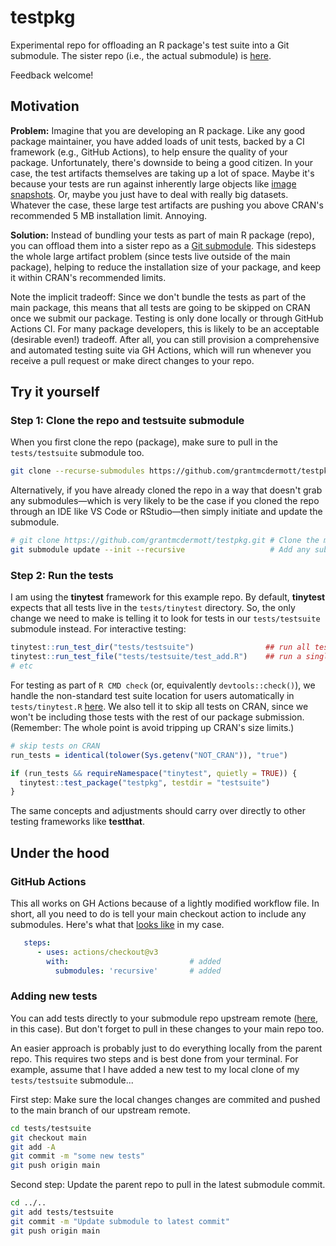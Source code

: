 # testpkg

Experimental repo for offloading an R package's test suite into a Git submodule.
The sister repo (i.e., the actual submodule) is
[here](https://github.com/grantmcdermott/testpkg-testsuite).

Feedback welcome!

## Motivation

**Problem:** Imagine that you are developing an R package. Like any good package
maintainer, you have added loads of unit tests, backed by a CI framework (e.g.,
GitHub Actions), to help ensure the quality of your package. Unfortunately,
there's downside to being a good citizen. In your case, the test artifacts
themselves are taking up a lot of space. Maybe it's because your tests are run
against inherently large objects like [image
snapshots](https://github.com/vincentarelbundock/tinysnapshot). Or, maybe you
just have to deal with really big datasets. Whatever the case, these large
test artifacts are pushing you above CRAN's recommended 5 MB installation limit. Annoying.

**Solution:** Instead of bundling your tests as part of main R package (repo), you
can offload them into a sister repo as a
[Git submodule](https://git-scm.com/book/en/v2/Git-Tools-Submodules). This sidesteps
the whole large artifact problem (since tests live outside of the main package),
helping to reduce the installation size of your package, and keep it within CRAN's
recommended limits.

Note the implicit tradeoff: Since we don't bundle the tests as part of
the main package, this means that all tests are going to be skipped on CRAN once
we submit our package. Testing is only done locally or through GitHub Actions CI.
For many package developers, this is likely to be an acceptable (desirable
even!) tradeoff. After all, you can still provision a comprehensive and
automated testing suite via GH Actions, which will run whenever you receive a
pull request or make direct changes to your repo.

## Try it yourself

### Step 1: Clone the repo and testsuite submodule

When you first clone the repo (package), make sure to pull in the
`tests/testsuite` submodule too. 

```sh
git clone --recurse-submodules https://github.com/grantmcdermott/testpkg.git
```

Alternatively, if you have already cloned the repo in a way that doesn't grab
any submodules&mdash;which is very likely to be the case if you cloned the repo
through an IDE like VS Code or RStudio&mdash;then simply initiate and update the
submodule.

```sh
# git clone https://github.com/grantmcdermott/testpkg.git # Clone the main repo
git submodule update --init --recursive                   # Add any submodules
```

### Step 2: Run the tests

I am using the **tinytest** framework for this example repo. By default,
**tinytest** expects that all tests live in the `tests/tinytest` directory. So,
the only change we need to make is telling it to look for tests in our
`tests/testsuite` submodule instead. For interactive testing:

```r
tinytest::run_test_dir("tests/testsuite")                ## run all tests
tinytest::run_test_file("tests/testsuite/test_add.R")    ## run a single test file
# etc
```

For testing as part of `R CMD check` (or, equivalently `devtools::check()`), we
handle the non-standard test suite location for users automatically in
`tests/tinytest.R`
[here](https://github.com/grantmcdermott/testpkg/blob/main/tests/tinytest.R). 
We also tell it to skip all tests on CRAN, since we won't be including those
tests with the rest of our package submission. (Remember: The whole point is
avoid tripping up CRAN's size limits.)

```r
# skip tests on CRAN
run_tests = identical(tolower(Sys.getenv("NOT_CRAN")), "true")

if (run_tests && requireNamespace("tinytest", quietly = TRUE)) {
  tinytest::test_package("testpkg", testdir = "testsuite")
}
```

The same concepts and adjustments should carry over directly to other testing
frameworks like **testthat**.

## Under the hood

### GitHub Actions

This all works on GH Actions because of a lightly modified workflow file. In
short, all you need to do is tell your main checkout action to include any
submodules. Here's what that
[looks like](https://github.com/grantmcdermott/testpkg/blob/main/.github/workflows/R-CMD-check.yaml#L28-L32)
in my case.

```yaml
   steps:
      - uses: actions/checkout@v3
        with:                           # added
          submodules: 'recursive'       # added
```

### Adding new tests

You can add tests directly to your submodule repo upstream remote
([here](https://github.com/grantmcdermott/testpkg-testsuite),
in this case). But don't forget to pull in these changes to your main repo too.

An easier approach is probably just to do everything locally from the parent
repo. This requires two steps and is best done from your terminal. For
example, assume that I have added a new test to my local clone of my
`tests/testsuite` submodule...

First step:  Make sure the local changes changes are commited and pushed to the
main branch of our upstream remote.

```sh
cd tests/testsuite
git checkout main
git add -A
git commit -m "some new tests"
git push origin main
```

Second step: Update the parent repo to pull in the latest submodule commit.

```sh
cd ../..
git add tests/testsuite
git commit -m "Update submodule to latest commit"
git push origin main
```
